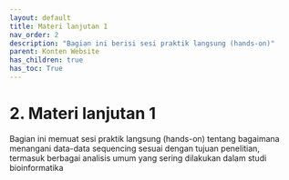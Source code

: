 ```yaml
---
layout: default
title: Materi lanjutan 1
nav_order: 2
description: "Bagian ini berisi sesi praktik langsung (hands-on)"
parent: Konten Website
has_children: true
has_toc: True
---
```


# 2. Materi lanjutan 1

Bagian ini memuat sesi praktik langsung (hands-on) tentang bagaimana menangani data-data sequencing sesuai dengan tujuan penelitian, termasuk berbagai analisis umum yang sering dilakukan dalam studi bioinformatika
